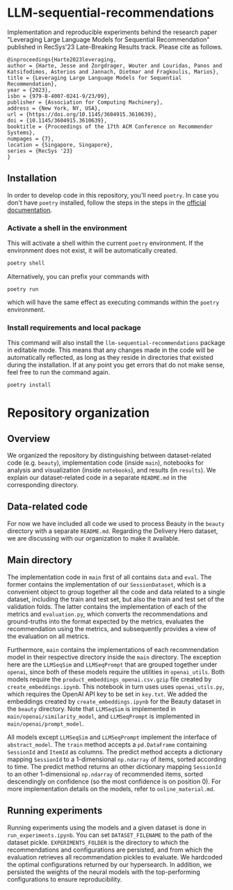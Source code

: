# LLM-sequential-recommendations
Implementation and reproducible experiments behind the research paper "Leveraging Large Language Models for Sequential Recommendation" published in RecSys'23 Late-Breaking Results track. Please cite as follows.

```
@inproceedings{Harte2023leveraging,
author = {Harte, Jesse and Zorgdrager, Wouter and Louridas, Panos and Katsifodimos, Asterios and Jannach, Dietmar and Fragkoulis, Marios},
title = {Leveraging Large Language Models for Sequential Recommendation}, 
year = {2023},
isbn = {979-8-4007-0241-9/23/09},
publisher = {Association for Computing Machinery},
address = {New York, NY, USA},
url = {https://doi.org/10.1145/3604915.3610639},
doi = {10.1145/3604915.3610639},
booktitle = {Proceedings of the 17th ACM Conference on Recommender Systems},
numpages = {7},
location = {Singapore, Singapore},
series = {RecSys '23}
}
```


## Installation

In order to develop code in this repository, you'll need `poetry`. In case you don't have `poetry` installed, follow the steps in the steps in the [official documentation](https://python-poetry.org/docs/#installation).

### Activate a shell in the environment

This will activate a shell within the current `poetry` environment. If the environment does not exist, it will be automatically created.

```bash
poetry shell
```

Alternatively, you can prefix your commands with 

```
poetry run 
```

which will have the same effect as executing commands within the `poetry` environment. 

### Install requirements and local package

This command will also install the `llm-sequential-recommendations` package in editable mode. This means that any changes made in the code will be automatically reflected, as long as they reside in directories that existed during the installation. If at any point you get errors that do not make sense, feel free to run the command again.

```bash
poetry install
```


# Repository organization 

## Overview
We organized the repository by distinguishing between dataset-related code (e.g. `beauty`), implementation code (inside `main`), notebooks for analysis and visualization (inside `notebooks`), and results (in `results`). We explain our dataset-related code in a separate `README.md` in the corresponding directory. 

## Data-related code 
For now we have included all code we used to process Beauty in the `beauty` directory with a separate `README.md`. Regarding the Delivery Hero dataset, we are discussing with our organization to make it available.

## Main directory
The implementation code in `main` first of all contains `data` and `eval`. The former contains the implementation of our `SessionDataset`, which is a convenient object to group together all the code and data related to a single dataset, including the train and test set, but also the train and test set of the validation folds. The latter contains the implementation of each of the metrics and `evaluation.py`, which converts the recommendations and ground-truths into the format expected by the metrics, evaluates the recommendation using the metrics, and subsequently provides a view of the evaluation on all metrics. 

Furthermore, `main` contains the implementations of each recommendation model in their respective directory inside the `main` directory. The exception here are the `LLMSeqSim` and `LLMSeqPrompt` that are grouped together under `openai`, since both of these models require the utilities in `openai_utils`. Both models require the `product_embeddings_openai.csv.gzip` file created by `create_embeddings.ipynb`. This notebook in turn uses uses `openai_utils.py`, which requires the OpenAI API key to be set in `key.txt`. We added the embeddings created by `create_embeddings.ipynb` for the Beauty dataset in the `beauty` directory. Note that `LLMSeqSim` is implemented in `main/openai/similarity_model`, and `LLMSeqPrompt` is implemented in `main/openai/prompt_model`. 

All models except `LLMSeqSim` and `LLMSeqPrompt` implement the interface of `abstract_model`. The `train` method accepts a `pd.DataFrame` containing `SessionId` and `ItemId` as columns. The predict method accepts a dictionary mapping `SessionId` to a 1-dimensional `np.ndarray` of items, sorted according to time. The predict method returns an other dictionary mapping `SessionId` to an other 1-dimensional `np.ndarray` of recommended items, sorted descendingly on confidence (so the most confidence is on position 0). For more implementation details on the models, refer to `online_material.md`.

## Running experiments 
Running experiments using the models and a given dataset is done in `run_experiments.ipynb`. You can set `DATASET_FILENAME` to the path of the dataset pickle. `EXPERIMENTS_FOLDER` is the directory to which the recommendations and configurations are persisted, and from which the evaluation retrieves all recommendation pickles to evaluate. We hardcoded the optimal configurations returned by our hypersearch. In addition, we persisted the weights of the neural models with the top-performing configurations to ensure reproducibility. 
